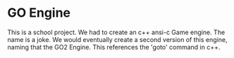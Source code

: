 # GO Engine
This is a school project. We had to create an c++ ansi-c Game engine.
The name is a joke. We would eventually create a second version of this engine, naming that the GO2 Engine.
This references the 'goto' command in c++.
